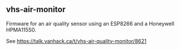 vhs-air-monitor
---------------

Firmware for an air quality sensor using an ESP8266 and a Honeywell HPMA115S0.

See https://talk.vanhack.ca/t/vhs-air-quality-monitor/8621